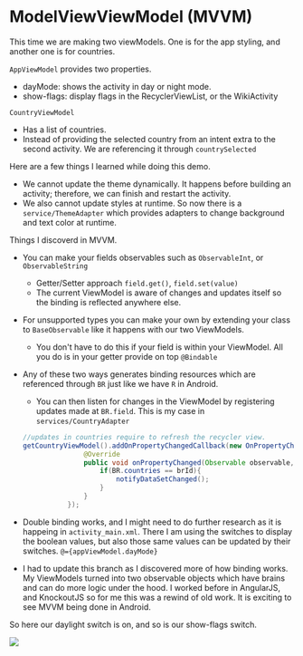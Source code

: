 # ModelViewViewModel (MVVM)

This time we are making two viewModels. One is for the app styling, and another one is for countries.

`AppViewModel` provides two properties.
*   dayMode: shows the activity in day or night mode.
*   show-flags: display flags in the RecyclerViewList, or the WikiActivity

`CountryViewModel`
*   Has a list of countries.
*   Instead of providing the selected country from an intent extra to the second activity. We are referencing it through `countrySelected`


 Here are a few things I learned while doing this demo.

 *  We cannot update the theme dynamically. It happens before building an activity; therefore, we can finish and restart the activity.
 *  We also cannot update styles at runtime. So now there is a `service/ThemeAdapter` which provides adapters to change background and text color at runtime.

Things I discoverd in MVVM.
* You can make your fields observables such as `ObservableInt`, or `ObservableString`
    * Getter/Setter approach `field.get()`, `field.set(value)`
    * The current ViewModel is aware of changes and updates itself so the binding is reflected anywhere else.
* For unsupported types you can make your own by extending your class to `BaseObservable` like it happens with our two ViewModels.
    * You don't have to do this if your field is within your ViewModel. All you do is in your getter provide on top `@Bindable`

* Any of these two ways generates binding resources which are referenced through `BR` just like we have `R` in Android.
    * You can then listen for changes in the ViewModel by registering updates made at `BR.field`. This is my case in `services/CountryAdapter`
    ```java
    //updates in countries require to refresh the recycler view.
    getCountryViewModel().addOnPropertyChangedCallback(new OnPropertyChangedCallback() {
                   @Override
                   public void onPropertyChanged(Observable observable, int brId) {
                       if(BR.countries == brId){
                           notifyDataSetChanged();
                       }
                   }
               });
   ```
* Double binding works, and I might need to do further research as it is happeing in `activity_main.xml`. There I am using the switches to display the boolean values, but also those same values can be updated by their switches. `@={appViewModel.dayMode}`
* I had to update this branch as I discovered more of how binding works. My ViewModels turned into two observable objects which have brains and can do more logic under the hood. I worked before in AngularJS, and KnockoutJS so for me this was a rewind of old work. It is exciting to see MVVM being done in Android.


So here our daylight switch is on, and so is our show-flags switch.

![](./github/nightMode.jpg)
